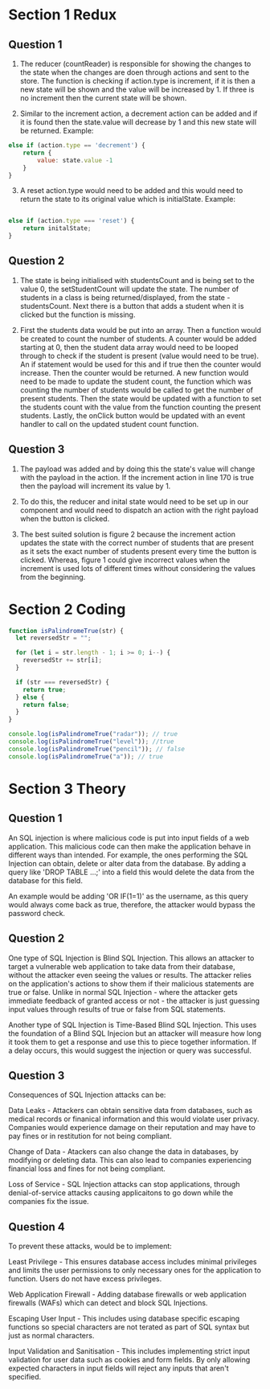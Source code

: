 # Section 1 Redux

## Question 1

1. The reducer (countReader) is responsible for showing the changes to the state when the changes are doen through actions and sent to the store. The function is checking if action.type is increment, if it is then a new state will be shown and the value will be increased by 1. If three is no increment then the current state will be shown.

2. Similar to the increment action, a decrement action can be added and if it is found then the state.value will decrease by 1 and this new state will be returned. Example:

```js
else if (action.type == 'decrement') {
    return {
        value: state.value -1
    }
}
```

3. A reset action.type would need to be added and this would need to return the state to its original value which is initialState. Example:

```js

else if (action.type === 'reset') {
    return initalState;
}
```

## Question 2

1. The state is being initialised with studentsCount and is being set to the value 0, the setStudentCount will update the state. The number of students in a class is being returned/displayed, from the state - studentsCount. Next there is a button that adds a student when it is clicked but the function is missing.

2. First the students data would be put into an array.
   Then a function would be created to count the number of students.
   A counter would be added starting at 0, then the student data array would need to be looped through to check if the student is present (value would need to be true).
   An if statement would be used for this and if true then the counter would increase.
   Then the counter would be returned.
   A new function would need to be made to update the student count, the function which was counting the number of students would be called to get the number of present students.
   Then the state would be updated with a function to set the students count with the value from the function counting the present students.
   Lastly, the onClick button would be updated with an event handler to call on the updated student count function.

## Question 3

1. The payload was added and by doing this the state's value will change with the payload in the action. If the increment action in line 170 is true then the payload will increment its value by 1.

2. To do this, the reducer and inital state would need to be set up in our component and would need to dispatch an action with the right payload when the button is clicked.

3. The best suited solution is figure 2 because the increment action updates the state with the correct number of students that are present as it sets the exact number of students present every time the button is clicked. Whereas, figure 1 could give incorrect values when the increment is used lots of different times without considering the values from the beginning.

# Section 2 Coding

```js
function isPalindromeTrue(str) {
  let reversedStr = "";

  for (let i = str.length - 1; i >= 0; i--) {
    reversedStr += str[i];
  }

  if (str === reversedStr) {
    return true;
  } else {
    return false;
  }
}

console.log(isPalindromeTrue("radar")); // true
console.log(isPalindromeTrue("level")); //true
console.log(isPalindromeTrue("pencil")); // false
console.log(isPalindromeTrue("a")); // true
```

# Section 3 Theory

## Question 1

An SQL injection is where malicious code is put into input fields of a web application. This malicious code can then make the application behave in different ways than intended. For example, the ones performing the SQL Injection can obtain, delete or alter data from the database. By adding a query like 'DROP TABLE ...;' into a field this would delete the data from the database for this field.

An example would be adding 'OR IF(1=1)' as the username, as this query would always come back as true, therefore, the attacker would bypass the password check.

## Question 2

One type of SQL Injection is Blind SQL Injection. This allows an attacker to target a vulnerable web application to take data from their database, without the attacker even seeing the values or results. The attacker relies on the application's actions to show them if their malicious statements are true or false. Unlike in normal SQL Injection - where the attacker gets immediate feedback of granted access or not - the attacker is just guessing input values through results of true or false from SQL statements.

Another type of SQL Injection is Time-Based Blind SQL Injection. This uses the foundation of a Blind SQL Injecion but an attacker will measure how long it took them to get a response and use this to piece together information. If a delay occurs, this would suggest the injection or query was successful.

## Question 3

Consequences of SQL Injection attacks can be:

Data Leaks - Attackers can obtain sensitive data from databases, such as medical records or finanical information and this would violate user privacy. Companies would experience damage on their reputation and may have to pay fines or in restitution for not being compliant.

Change of Data - Atackers can also change the data in databases, by modifying or deleting data. This can also lead to companies experiencing financial loss and fines for not being compliant.

Loss of Service - SQL Injection attacks can stop applications, through denial-of-service attacks causing applicaitons to go down while the companies fix the issue.

## Question 4

To prevent these attacks, would be to implement:

Least Privilege - This ensures database access includes minimal privileges and limits the user permissions to only necessary ones for the application to function. Users do not have excess privileges.

Web Application Firewall - Adding database firewalls or web application firewalls (WAFs) which can detect and block SQL Injections.

Escaping User Input - This includes using database specific escaping functions so special characters are not terated as part of SQL syntax but just as normal characters.

Input Validation and Sanitisation - This includes implementing strict input validation for user data such as cookies and form fields. By only allowing expected characters in input fields will reject any inputs that aren't specified.
